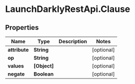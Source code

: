 # LaunchDarklyRestApi.Clause

## Properties
Name | Type | Description | Notes
------------ | ------------- | ------------- | -------------
**attribute** | **String** |  | [optional] 
**op** | **String** |  | [optional] 
**values** | **[Object]** |  | [optional] 
**negate** | **Boolean** |  | [optional] 


